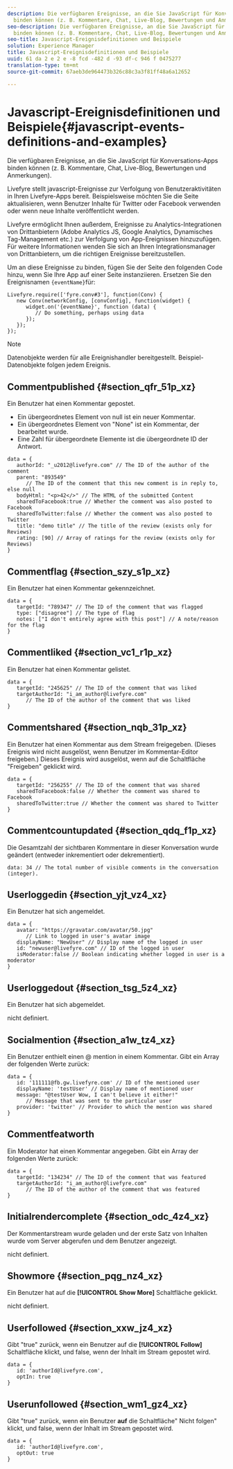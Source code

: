```yaml
---
description: Die verfügbaren Ereignisse, an die Sie JavaScript für Konversations-Apps
  binden können (z. B. Kommentare, Chat, Live-Blog, Bewertungen und Anmerkungen).
seo-description: Die verfügbaren Ereignisse, an die Sie JavaScript für Konversations-Apps
  binden können (z. B. Kommentare, Chat, Live-Blog, Bewertungen und Anmerkungen).
seo-title: Javascript-Ereignisdefinitionen und Beispiele
solution: Experience Manager
title: Javascript-Ereignisdefinitionen und Beispiele
uuid: 61 da 2 e 2 e -8 fcd -482 d -93 df-c 946 f 0475277
translation-type: tm+mt
source-git-commit: 67aeb3de964473b326c88c3a3f81ff48a6a12652

---
```



# Javascript-Ereignisdefinitionen und Beispiele{#javascript-events-definitions-and-examples}

Die verfügbaren Ereignisse, an die Sie JavaScript für Konversations-Apps binden können (z. B. Kommentare, Chat, Live-Blog, Bewertungen und Anmerkungen).

Livefyre stellt javascript-Ereignisse zur Verfolgung von Benutzeraktivitäten in Ihren Livefyre-Apps bereit. Beispielsweise möchten Sie die Seite aktualisieren, wenn Benutzer Inhalte für Twitter oder Facebook verwenden oder wenn neue Inhalte veröffentlicht werden.

Livefyre ermöglicht Ihnen außerdem, Ereignisse zu Analytics-Integrationen von Drittanbietern (Adobe Analytics JS, Google Analytics, Dynamisches Tag-Management etc.) zur Verfolgung von App-Ereignissen hinzuzufügen. Für weitere Informationen wenden Sie sich an Ihren Integrationsmanager von Drittanbietern, um die richtigen Ereignisse bereitzustellen.

Um an diese Ereignisse zu binden, fügen Sie der Seite den folgenden Code hinzu, wenn Sie Ihre App auf einer Seite instanziieren. Ersetzen Sie den Ereignisnamen `{eventName}`für:

```
Livefyre.require(['fyre.conv#3'], function(Conv) { 
   new Conv(networkConfig, [convConfig], function(widget) { 
      widget.on('{eventName}', function (data) { 
         // Do something, perhaps using data 
      }); 
   }); 
});
```

>[!NOTE]
>
>Datenobjekte werden für alle Ereignishandler bereitgestellt. Beispiel-Datenobjekte folgen jedem Ereignis.

## Commentpublished {#section_qfr_51p_xz}

Ein Benutzer hat einen Kommentar gepostet.

* Ein übergeordnetes Element von null ist ein neuer Kommentar.
* Ein übergeordnetes Element von "None" ist ein Kommentar, der bearbeitet wurde.
* Eine Zahl für übergeordnete Elemente ist die übergeordnete ID der Antwort.

```
data = { 
   authorId: "_u2012@livefyre.com" // The ID of the author of the comment  
   parent: "893549"  
      // The ID of the comment that this new comment is in reply to, else null 
   bodyHtml: "<p>42</>" // The HTML of the submitted Content 
   sharedToFacebook:true // Whether the comment was also posted to Facebook 
   sharedToTwitter:false // Whether the comment was also posted to Twitter 
   title: "demo title" // The title of the review (exists only for Reviews) 
   rating: [90] // Array of ratings for the review (exists only for Reviews) 
} 
```

## Commentflag {#section_szy_s1p_xz}

Ein Benutzer hat einen Kommentar gekennzeichnet.

```
data = { 
   targetId: "789347" // The ID of the comment that was flagged 
   type: ["disagree"] // The type of flag 
   notes: ["I don't entirely agree with this post"] // A note/reason for the flag 
}
```

## Commentliked {#section_vc1_r1p_xz}

Ein Benutzer hat einen Kommentar gelistet.

```
data = { 
   targetId: "245625" // The ID of the comment that was liked 
   targetAuthorId: "i_am_author@livefyre.com"  
      // The ID of the author of the comment that was liked 
} 
```

## Commentshared {#section_nqb_31p_xz}

Ein Benutzer hat einen Kommentar aus dem Stream freigegeben. (Dieses Ereignis wird nicht ausgelöst, wenn Benutzer im Kommentar-Editor freigeben.) Dieses Ereignis wird ausgelöst, wenn auf die Schaltfläche "Freigeben" geklickt wird.

```
data = { 
   targetId: "256255" // The ID of the comment that was shared 
   sharedToFacebook:false // Whether the comment was shared to Facebook 
   sharedToTwitter:true // Whether the comment was shared to Twitter 
}
```

## Commentcountupdated {#section_qdq_f1p_xz}

Die Gesamtzahl der sichtbaren Kommentare in dieser Konversation wurde geändert (entweder inkrementiert oder dekrementiert).

```
data: 34 // The total number of visible comments in the conversation (integer). 
```

## Userloggedin {#section_yjt_vz4_xz}

Ein Benutzer hat sich angemeldet.

```
data = { 
   avatar: "https://gravatar.com/avatar/50.jpg"  
      // Link to logged in user's avatar image 
   displayName: "NewUser" // Display name of the logged in user 
   id: "newuser@livefyre.com" // ID of the logged in user 
   isModerator:false // Boolean indicating whether logged in user is a moderator 
}
```

## Userloggedout {#section_tsg_5z4_xz}

Ein Benutzer hat sich abgemeldet.

nicht definiert.

## Socialmention {#section_a1w_tz4_xz}

Ein Benutzer enthielt einen @ mention in einem Kommentar. Gibt ein Array der folgenden Werte zurück:

```
data = { 
   id: '111111@fb.gw.livefyre.com' // ID of the mentioned user 
   displayName: 'testUser' // Display name of mentioned user 
   message: "@testUser Wow, I can't believe it either!"  
      // Message that was sent to the particular user 
   provider: 'twitter' // Provider to which the mention was shared 
} 
```

## Commentfeatworth

Ein Moderator hat einen Kommentar angegeben. Gibt ein Array der folgenden Werte zurück:

```
data = { 
   targetId: "134234" // The ID of the comment that was featured 
   targetAuthorId: "i_am_author@livefyre.com"  
      // The ID of the author of the comment that was featured 
}
```

## Initialrendercomplete {#section_odc_4z4_xz}

Der Kommentarstream wurde geladen und der erste Satz von Inhalten wurde vom Server abgerufen und dem Benutzer angezeigt.

nicht definiert.

## Showmore {#section_pqg_nz4_xz}

Ein Benutzer hat auf die **[!UICONTROL Show More]** Schaltfläche geklickt.

nicht definiert.

## Userfollowed {#section_xxw_jz4_xz}

Gibt "true" zurück, wenn ein Benutzer auf die **[!UICONTROL Follow]** Schaltfläche klickt, und false, wenn der Inhalt im Stream gepostet wird.

```
data = { 
   id: 'authorId@livefyre.com', 
   optIn: true 
}
```

## Userunfollowed {#section_wm1_gz4_xz}

Gibt "true" zurück, wenn ein Benutzer **auf** die Schaltfläche" Nicht folgen" klickt, und false, wenn der Inhalt im Stream gepostet wird.

```
data = { 
   id: 'authorId@livefyre.com', 
   optOut: true 
}
```

